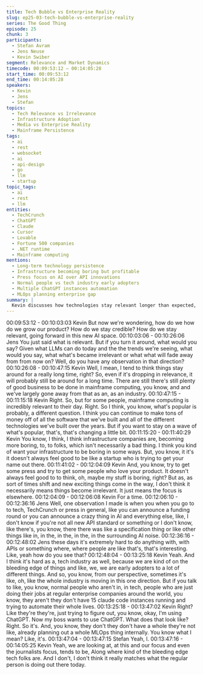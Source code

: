 ```yaml
---
title: Tech Bubble vs Enterprise Reality
slug: ep25-03-tech-bubble-vs-enterprise-reality
series: The Good Thing
episode: 25
chunk: 3
participants:
  - Stefan Avram
  - Jens Neuse
  - Kevin Swiber
segment: Relevance and Market Dynamics
timecode: 00:09:53:12 – 00:14:05:28
start_time: 00:09:53:12
end_time: 00:14:05:28
speakers:
  - Kevin
  - Jens
  - Stefan
topics:
  - Tech Relevance vs Irrelevance
  - Infrastructure Adoption
  - Media vs Enterprise Reality
  - Mainframe Persistence
tags:
  - ai
  - rest
  - websocket
  - ai
  - api-design
  - go
  - llm
  - startup
topic_tags:
  - ai
  - rest
  - llm
entities:
  - TechCrunch
  - ChatGPT
  - Claude
  - Cursor
  - Lovable
  - Fortune 500 companies
  - .NET runtime
  - Mainframe computing
mentions:
  - Long-term technology persistence
  - Infrastructure becoming boring but profitable
  - Press focus on AI over API innovations
  - Normal people vs tech industry early adopters
  - Multiple ChatGPT instances automation
  - MLOps planning enterprise gap
summary: |
  Kevin discusses how technologies stay relevant longer than expected, using mainframe computing as an example. The conversation explores how infrastructure companies become "boring" but remain profitable, and how the tech industry exists in a bubble compared to real enterprise adoption. Stefan shares examples of Fortune 500 employees just starting to use ChatGPT while tech workers use advanced AI tools extensively.
---
```


00:09:53:12 - 00:10:03:03
Kevin
But now we're wondering, how do we how do we grow our product? How do we stay credible?
How do we stay relevant, going forward in this new AI space.
00:10:03:06 - 00:10:26:06
Jens
You just said what is relevant. But if you turn it around, what would you say? Given what LLMs
can do today and the the trends we're seeing, what would you say, what what's became
irrelevant or what what will fade away from from now on? Well, do you have any observation in
that direction?
00:10:26:08 - 00:10:47:15
Kevin
Well, I mean, I tend to think things stay around for a really long time, right? So, even if it's
dropping in relevance, it will probably still be around for a long time. There are still there's still
plenty of good business to be done in mainframe computing, you know, and and we've largely
gone away from that as an, as an industry.
00:10:47:15 - 00:11:15:18
Kevin
Right. So, but for some people, mainframe computing is incredibly relevant to their day. Right.
So I think, you know, what's popular is probably, a different question. I think you can continue to
make tons of money off of all the software that we've built and all of the different technologies
we've built over the years. But if you want to stay on a wave of what's popular, that's, that's
changing a little bit.
00:11:15:20 - 00:11:40:29
Kevin
You know, I think, I think infrastructure companies are, becoming more boring, to, to folks, which
isn't necessarily a bad thing. I think you kind of want your infrastructure to be boring in some
ways. But, you know, it it's it doesn't always feel good to be like a startup who is trying to get
your name out there.
00:11:41:02 - 00:12:04:09
Kevin
And, you know, try to get some press and try to get some people who love your product. It
doesn't always feel good to to think, oh, maybe my stuff is boring, right? But as, as sort of times
shift and new exciting things come in the way, I don't think it necessarily means things become
irrelevant. It just means the focus is elsewhere.
00:12:04:09 - 00:12:06:08
Kevin
For a time.
00:12:06:10 - 00:12:36:16
Jens
Well, one observation I made is when you when you go to to tech, TechCrunch or press in
general, like you can announce a funding round or you can announce a crazy thing in AI and
everything else, like, I don't know if you're not all new API standard or something or I don't know,
like there's, you know, there there was like a specification thing or like other things like in, in the,
in the, in the, in the surrounding AI noise.
00:12:36:16 - 00:12:48:02
Jens
these days it's extremely hard to do anything with, with APIs or something where, where people
are like that's, that's interesting. Like, yeah how do you see that?
00:12:48:04 - 00:13:25:18
Kevin
Yeah. And I think it's hard as a, tech industry as well, because we are kind of on the bleeding
edge of things and like, we, we are early adopters to a lot of different things. And so, you know,
from our perspective, sometimes it's like, oh, like the whole industry is moving in this one
direction. But if you talk to like, you know, normal people who aren't in, in tech, people who are
just doing their jobs at regular enterprise companies around the world, you know, they aren't
they don't have 15 claude code instances running and trying to automate their whole lives.
00:13:25:18 - 00:13:47:02
Kevin
Right? Like they're they're, just trying to figure out, you know, okay, I'm using ChatGPT. Now my
boss wants to use ChatGPT. What does that look like? Right. So it's. And, you know, they don't
they don't have a whole they're not like, already planning out a whole MLOps thing internally.
You know what I mean? Like, it's.
00:13:47:04 - 00:13:47:15
Stefan
Yeah, I.
00:13:47:16 - 00:14:05:25
Kevin
Yeah, we are looking at, at this and our focus and even the journalists focus, tends to be, Along
where kind of the bleeding edge tech folks are. And I don't, I don't think it really matches what
the regular person is doing out there today.